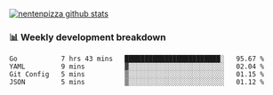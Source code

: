 [![nentenpizza github stats](https://github-readme-stats.vercel.app/api?username=nentenpizza&count_private=true)](https://github.com/anuraghazra/github-readme-stats)

### 📊 Weekly development breakdown
<!--START_SECTION:waka-->
```text
Go           7 hrs 43 mins   ████████████████████████░   95.67 % 
YAML         9 mins          ▓░░░░░░░░░░░░░░░░░░░░░░░░   02.04 % 
Git Config   5 mins          ▒░░░░░░░░░░░░░░░░░░░░░░░░   01.15 % 
JSON         5 mins          ▒░░░░░░░░░░░░░░░░░░░░░░░░   01.12 % 
```
<!--END_SECTION:waka-->

